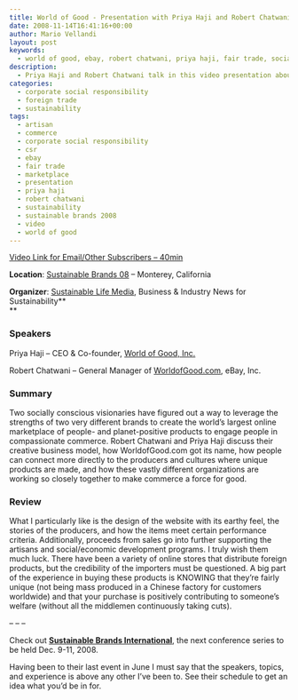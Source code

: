 ```yaml
---
title: World of Good - Presentation with Priya Haji and Robert Chatwani
date: 2008-11-14T16:41:16+00:00
author: Mario Vellandi
layout: post
keywords:
  - world of good, ebay, robert chatwani, priya haji, fair trade, social responsibility, website, marketplace, commerce
description:
  - Priya Haji and Robert Chatwani talk in this video presentation about their partnership with Ebay to create a marketplace for fair trade products.
categories:
  - corporate social responsibility
  - foreign trade
  - sustainability
tags:
  - artisan
  - commerce
  - corporate social responsibility
  - csr
  - ebay
  - fair trade
  - marketplace
  - presentation
  - priya haji
  - robert chatwani
  - sustainability
  - sustainable brands 2008
  - video
  - world of good
---
```

[Video Link for Email/Other Subscribers &#8211; 40min](http://vimeo.com/11358415 "World of Good Presentation with Priya Haji and Robert Chatwani")

__Location__: <a href="http://www.sustainablebrands08.com/">Sustainable Brands 08</a> &#8211; Monterey, California

__Organizer__: <a href="http://www.sustainablelifemedia.com/">Sustainable Life Media</a>, Business & Industry News for Sustainability**<br /> **

### **Speakers**

Priya Haji &#8211; CEO & Co-founder, [World of Good, Inc.](http://www.worldofgoodinc.com/)

Robert Chatwani &#8211; General Manager of [WorldofGood.com](http://worldofgood.ebay.com/), eBay, Inc.

### __Summary__

Two socially conscious visionaries have figured out a way to leverage the strengths of two very different brands to create the world’s largest online marketplace of people- and planet-positive products to engage people in compassionate commerce. Robert Chatwani and Priya Haji discuss their creative business model, how WorldofGood.com got its name, how people can connect more directly to the producers and cultures where unique products are made, and how these vastly different organizations are working so closely together to make commerce a force for good.

### **Review**

What I particularly like is the design of the website with its earthy feel, the stories of the producers, and how the items meet certain performance criteria. Additionally, proceeds from sales go into further supporting the artisans and social/economic development programs. I truly wish them much luck. There have been a variety of online stores that distribute foreign products, but the credibility of the importers must be questioned. A big part of the experience in buying these products is KNOWING that they&#8217;re fairly unique (not being mass produced in a Chinese factory for customers worldwide) and that your purchase is positively contributing to someone&#8217;s welfare (without all the middlemen continuously taking cuts).

&#8211; &#8211; &#8211;

Check out **<a rel="nofollow" href="http://sustainablebrandsinternational.com/">Sustainable Brands International</a>**, the next conference series to be held Dec. 9-11, 2008.

Having been to their last event in June I must say that the speakers, topics, and experience is above any other I&#8217;ve been to. See their schedule to get an idea what you&#8217;d be in for.
